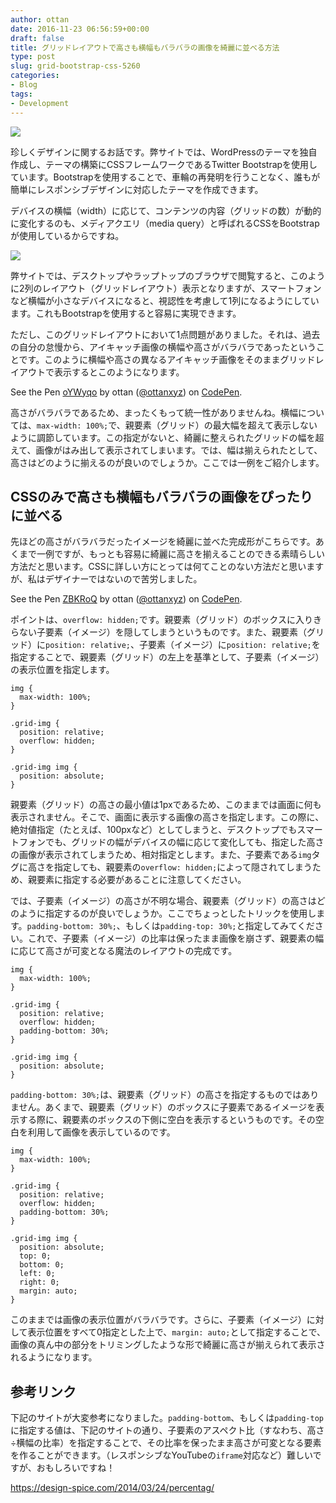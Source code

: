 ```yaml
---
author: ottan
date: 2016-11-23 06:56:59+00:00
draft: false
title: グリッドレイアウトで高さも横幅もバラバラの画像を綺麗に並べる方法
type: post
slug: grid-bootstrap-css-5260
categories:
- Blog
tags:
- Development
---
```


![](/uploads/2016/11/161123-58352f787a587.jpg)






珍しくデザインに関するお話です。弊サイトでは、WordPressのテーマを独自作成し、テーマの構築にCSSフレームワークであるTwitter Bootstrapを使用しています。Bootstrapを使用することで、車輪の再発明を行うことなく、誰もが簡単にレスポンシブデザインに対応したテーマを作成できます。





デバイスの横幅（width）に応じて、コンテンツの内容（グリッドの数）が動的に変化するのも、メディアクエリ（media query）と呼ばれるCSSをBootstrapが使用しているからですね。





![](/uploads/2016/11/161123-5835307555882.png)






弊サイトでは、デスクトップやラップトップのブラウザで閲覧すると、このように2列のレイアウト（グリッドレイアウト）表示となりますが、スマートフォンなど横幅が小さなデバイスになると、視認性を考慮して1列になるようにしています。これもBootstrapを使用すると容易に実現できます。





ただし、このグリッドレイアウトにおいて1点問題がありました。それは、過去の自分の怠慢から、アイキャッチ画像の横幅や高さがバラバラであったということです。このように横幅や高さの異なるアイキャッチ画像をそのままグリッドレイアウトで表示するとこのようになります。





See the Pen [oYWyqo](https://codepen.io/ottanxyz/pen/oYWyqo/) by ottan ([@ottanxyz](https://codepen.io/ottanxyz)) on [CodePen](https://codepen.io).






高さがバラバラであるため、まったくもって統一性がありませんね。横幅については、`max-width: 100%;`で、親要素（グリッド）の最大幅を超えて表示しないように調節しています。この指定がないと、綺麗に整えられたグリッドの幅を超えて、画像がはみ出して表示されてしまいます。では、幅は揃えられたとして、高さはどのように揃えるのが良いのでしょうか。ここでは一例をご紹介します。





## CSSのみで高さも横幅もバラバラの画像をぴったりに並べる





先ほどの高さがバラバラだったイメージを綺麗に並べた完成形がこちらです。あくまで一例ですが、もっとも容易に綺麗に高さを揃えることのできる素晴らしい方法だと思います。CSSに詳しい方にとっては何てことのない方法だと思いますが、私はデザイナーではないので苦労しました。





See the Pen [ZBKRoQ](https://codepen.io/ottanxyz/pen/ZBKRoQ/) by ottan ([@ottanxyz](https://codepen.io/ottanxyz)) on [CodePen](https://codepen.io).






ポイントは、`overflow: hidden;`です。親要素（グリッド）のボックスに入りきらない子要素（イメージ）を隠してしまうというものです。また、親要素（グリッド）に`position: relative;`、子要素（イメージ）に`position: relative;`を指定することで、親要素（グリッド）の左上を基準として、子要素（イメージ）の表示位置を指定します。




    
    img {
      max-width: 100%;
    }
    
    .grid-img {
      position: relative;
      overflow: hidden;
    }
    
    .grid-img img {
      position: absolute;
    }





親要素（グリッド）の高さの最小値は1pxであるため、このままでは画面に何も表示されません。そこで、画面に表示する画像の高さを指定します。この際に、絶対値指定（たとえば、100pxなど）としてしまうと、デスクトップでもスマートフォンでも、グリッドの幅がデバイスの幅に応じて変化しても、指定した高さの画像が表示されてしまうため、相対指定とします。また、子要素である`img`タグに高さを指定しても、親要素の`overflow: hidden;`によって隠されてしまうため、親要素に指定する必要があることに注意してください。





では、子要素（イメージ）の高さが不明な場合、親要素（グリッド）の高さはどのように指定するのが良いでしょうか。ここでちょっとしたトリックを使用します。`padding-bottom: 30%;`、もしくは`padding-top: 30%;`と指定してみてください。これで、子要素（イメージ）の比率は保ったまま画像を崩さず、親要素の幅に応じて高さが可変となる魔法のレイアウトの完成です。




    
    img {
      max-width: 100%;
    }
    
    .grid-img {
      position: relative;
      overflow: hidden;
      padding-bottom: 30%;
    }
    
    .grid-img img {
      position: absolute;
    }





`padding-bottom: 30%;`は、親要素（グリッド）の高さを指定するものではありません。あくまで、親要素（グリッド）のボックスに子要素であるイメージを表示する際に、親要素のボックスの下側に空白を表示するというものです。その空白を利用して画像を表示しているのです。




    
    img {
      max-width: 100%;
    }
    
    .grid-img {
      position: relative;
      overflow: hidden;
      padding-bottom: 30%;
    }
    
    .grid-img img {
      position: absolute;
      top: 0;
      bottom: 0;
      left: 0;
      right: 0;
      margin: auto;
    }





このままでは画像の表示位置がバラバラです。さらに、子要素（イメージ）に対して表示位置をすべて0指定とした上で、`margin: auto;`として指定することで、画像の真ん中の部分をトリミングしたような形で綺麗に高さが揃えられて表示されるようになります。





## 参考リンク





下記のサイトが大変参考になりました。`padding-bottom`、もしくは`padding-top`に指定する値は、下記のサイトの通り、子要素のアスペクト比（すなわち、高さ÷横幅の比率）を指定することで、その比率を保ったまま高さが可変となる要素を作ることができます。（レスポンシブなYouTubeの`iframe`対応など）難しいですが、おもしろいですね！



https://design-spice.com/2014/03/24/percentag/
